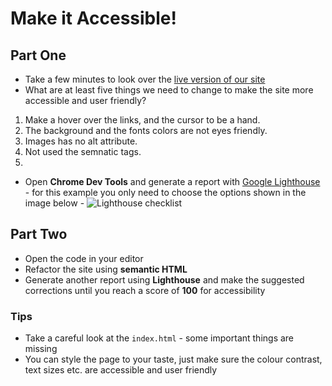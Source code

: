 # Make it Accessible!

## Part One

- Take a few minutes to look over the [live version of our site](https://digitalcareerinstitute.github.io/UIB-box-model-make-it-accessible/)
- What are at least five things we need to change to make the site more accessible and user friendly?

1. Make a hover over the links, and the cursor to be a hand.
2. The background and the fonts colors are not eyes friendly.
3. Images has no alt attribute.
4. Not used the semnatic tags.
5. 

- Open **Chrome Dev Tools** and generate a report with [Google Lighthouse](https://developers.google.com/web/tools/lighthouse) - for this example you only need to choose the options shown in the image below -
  ![Lighthouse checklist](/assets/lighthouse.png)

## Part Two

- Open the code in your editor
- Refactor the site using **semantic HTML**
- Generate another report using **Lighthouse** and make the suggested corrections until you reach a score of **100** for accessibility

### Tips

- Take a careful look at the `index.html` - some important things are missing
- You can style the page to your taste, just make sure the colour contrast, text sizes etc. are accessible and user friendly
